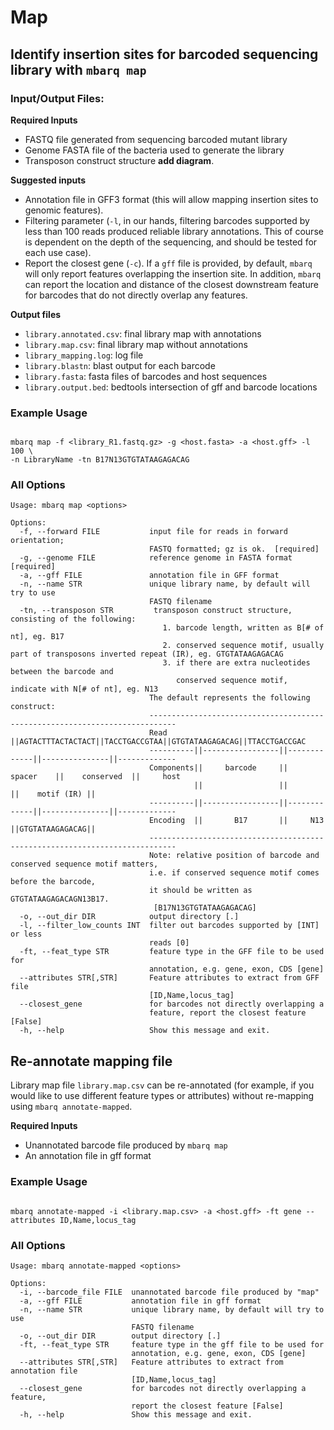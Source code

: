 # Map

## Identify insertion sites for barcoded sequencing library with `mbarq map`

### Input/Output Files:

**Required Inputs**

- FASTQ file generated from sequencing barcoded mutant library
- Genome FASTA file of the bacteria used to generate the library
- Transposon construct structure **add diagram**.

**Suggested inputs**

- Annotation file in GFF3 format (this will allow mapping insertion sites to genomic features). 
- Filtering parameter (``-l``, in our hands, filtering barcodes supported by less than 100 reads produced reliable library annotations. This of course is dependent on the depth of the sequencing, and should be tested for each use case).
- Report the closest gene (``-c``). If a ``gff`` file is provided, by default, ``mbarq`` will only report features overlapping the insertion site. In addition, ``mbarq`` can report the location and distance of the closest downstream feature for barcodes that do not directly overlap any features. 

**Output files**

- ``library.annotated.csv``: final library map with annotations 
- ``library.map.csv``: final library map without annotations 
- ``library_mapping.log``: log file 
- ``library.blastn``: blast output for each barcode
- ``library.fasta``: fasta files of barcodes and host sequences
- ``library.output.bed``: bedtools intersection of gff and barcode locations 


### Example Usage

```shell

mbarq map -f <library_R1.fastq.gz> -g <host.fasta> -a <host.gff> -l 100 \ 
-n LibraryName -tn B17N13GTGTATAAGAGACAG

```

### All Options

```
Usage: mbarq map <options>

Options:
  -f, --forward FILE           input file for reads in forward orientation;
                               FASTQ formatted; gz is ok.  [required]
  -g, --genome FILE            reference genome in FASTA format  [required]
  -a, --gff FILE               annotation file in GFF format
  -n, --name STR               unique library name, by default will try to use
                               FASTQ filename
  -tn, --transposon STR         transposon construct structure, consisting of the following:
                                  1. barcode length, written as B[# of nt], eg. B17
                                  2. conserved sequence motif, usually part of transposons inverted repeat (IR), eg. GTGTATAAGAGACAG
                                  3. if there are extra nucleotides between the barcode and
                                     conserved sequence motif, indicate with N[# of nt], eg. N13
                               The default represents the following construct:
                               ----------------------------------------------------------------------------
                               Read      ||AGTACTTTACTACTACT||TACCTGACCGTAA||GTGTATAAGAGACAG||TTACCTGACCGAC
                               ----------||-----------------||-------------||---------------||-------------
                               Components||     barcode     ||   spacer    ||    conserved  ||     host
                                         ||                 ||             ||    motif (IR) ||
                               ----------||-----------------||-------------||---------------||-------------
                               Encoding  ||       B17       ||     N13     ||GTGTATAAGAGACAG||
                               ----------------------------------------------------------------------------
                               Note: relative position of barcode and conserved sequence motif matters, 
                               i.e. if conserved sequence motif comes before the barcode,
                               it should be written as GTGTATAAGAGACAGN13B17.
                                [B17N13GTGTATAAGAGACAG]
  -o, --out_dir DIR            output directory [.]
  -l, --filter_low_counts INT  filter out barcodes supported by [INT] or less
                               reads [0]
  -ft, --feat_type STR         feature type in the GFF file to be used for
                               annotation, e.g. gene, exon, CDS [gene]
  --attributes STR[,STR]       Feature attributes to extract from GFF file
                               [ID,Name,locus_tag]
  --closest_gene               for barcodes not directly overlapping a
                               feature, report the closest feature [False]
  -h, --help                   Show this message and exit.

```

## Re-annotate mapping file

Library map file `library.map.csv` can be re-annotated (for example, if you would like to use different feature types or attributes) without re-mapping using `mbarq annotate-mapped`. 

**Required Inputs**

- Unannotated barcode file produced by ``mbarq map``
- An annotation file in gff format

### Example Usage
```shell

mbarq annotate-mapped -i <library.map.csv> -a <host.gff> -ft gene --attributes ID,Name,locus_tag

```

### All Options

```
Usage: mbarq annotate-mapped <options>

Options:
  -i, --barcode_file FILE  unannotated barcode file produced by "map"
  -a, --gff FILE           annotation file in gff format
  -n, --name STR           unique library name, by default will try to use
                           FASTQ filename
  -o, --out_dir DIR        output directory [.]
  -ft, --feat_type STR     feature type in the gff file to be used for
                           annotation, e.g. gene, exon, CDS [gene]
  --attributes STR[,STR]   Feature attributes to extract from annotation file
                           [ID,Name,locus_tag]
  --closest_gene           for barcodes not directly overlapping a feature,
                           report the closest feature [False]
  -h, --help               Show this message and exit.

```
